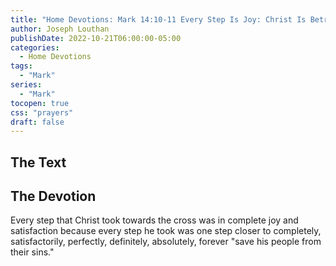 ```yaml
---
title: "Home Devotions: Mark 14:10-11 Every Step Is Joy: Christ Is Betrayed Unto Death For Us"
author: Joseph Louthan
publishDate: 2022-10-21T06:00:00-05:00
categories:
  - Home Devotions
tags:
  - "Mark"
series:
  - "Mark"
tocopen: true
css: "prayers"
draft: false
---
```

## The Text



## The Devotion



Every step that Christ took towards the cross was in complete joy and satisfaction because every step he took was one step closer to completely, satisfactorily, perfectly, definitely, absolutely, forever "save his people from their sins."
